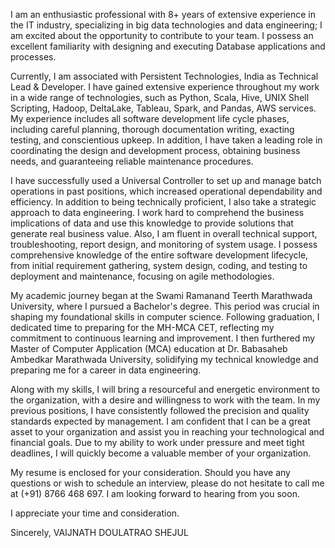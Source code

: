 I am an enthusiastic professional with 8+ years of extensive experience in the IT industry, specializing in big data technologies and data engineering; I am excited about the opportunity to contribute to your team. I possess an excellent familiarity with designing and executing Database applications and processes.
  
Currently, I am associated with Persistent Technologies, India as Technical Lead & Developer. I have gained extensive experience throughout my work in a wide range of technologies, such as Python, Scala, Hive, UNIX Shell Scripting, Hadoop, DeltaLake, Tableau, Spark, and Pandas,  AWS  services. My experience includes all software development life cycle phases, including careful planning, thorough documentation writing, exacting testing, and conscientious upkeep. In addition, I have taken a leading role in coordinating the design and development process, obtaining business needs, and guaranteeing reliable maintenance procedures.
 
I have successfully used a Universal Controller to set up and manage batch operations in past positions, which increased operational dependability and efficiency. In addition to being technically proficient, I also take a strategic approach to data engineering. I work hard to comprehend the business implications of data and use this knowledge to provide solutions that generate real business value. Also, I am fluent in overall technical support, troubleshooting, report design, and monitoring of system usage. I possess comprehensive knowledge of the entire software development lifecycle, from initial requirement gathering, system design, coding, and testing to deployment and maintenance, focusing on agile methodologies. 

My academic journey began at the Swami Ramanand Teerth Marathwada University, where I pursued a Bachelor's degree. This period was crucial in shaping my foundational skills in computer science. Following graduation, I dedicated time to preparing for the MH-MCA CET, reflecting my commitment to continuous learning and improvement. I then furthered my Master of Computer Application (MCA) education at Dr. Babasaheb Ambedkar Marathwada University, solidifying my technical knowledge and preparing me for a career in data engineering.
 
Along with my skills, I will bring a resourceful and energetic environment to the organization, with a desire and willingness to work with the team. In my previous positions, I have consistently followed the precision and quality standards expected by management. I am confident that I can be a great asset to your organization and assist you in reaching your technological and financial goals. Due to my ability to work under pressure and meet tight deadlines, I will quickly become a valuable member of your organization. 
 
My resume is enclosed for your consideration. Should you have any questions or wish to schedule an interview, please do not hesitate to call me at (+91) 8766 468 697. I am looking forward to hearing from you soon. 
 
I appreciate your time and consideration.  
 
Sincerely, 
VAIJNATH DOULATRAO SHEJUL
